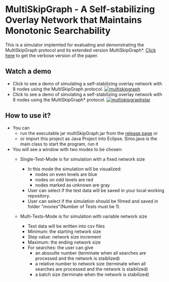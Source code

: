 # MultiSkipGraph - A Self-stabilizing Overlay Network that Maintains Monotonic Searchability

This is a simulator implemted for evaluating and demonstrating the MultiSkipGraph protocol and its extended version MultiSkipGraph*.
[Click here]() to get the verbose version of the paper. 

## Watch a demo
- Click to see a demo of simulating a self-stabilizing overlay network with 8 nodes using the MultiSkipGraph protocol.
[![multiskipgraph](https://img.youtube.com/vi/S8yd7fApSfk/0.jpg)](http://www.youtube.com/watch?v=S8yd7fApSfk)
- Click to see a demo of simulating a self-stabilizing overlay network with 8 nodes using the MultiSkipGraph* protocol.
[![multiskipgraphstar](https://img.youtube.com/vi/keOdsxxjWwU/0.jpg)](http://www.youtube.com/watch?v=keOdsxxjWwU)
## How to use it?
-  You can 
    - run the executable jar multiSkipGraph.jar from the [release page](https://github.com/linghui2016/MultiSkipGraph/releases/download/IPDPS/multiSkipGraph.jar) or 
    - or import this project as Java Project into Eclipse. Simo.java is the main class to start the program, run it 
- You will see a window with two modes to be chosen:
  - Single-Test-Mode is for simulation with a fixed network size
    - In this mode the simulation will be visualized: 
      - nodes on even levels are blue 
      - nodes on odd levels are red 
      - nodes marked as unknown are gray
    - User can select if the test data will be saved 
            in your local working repository.
    - User can select if the simulation should be filmed and
      saved in folder "movies"(Number of Tests must be 1). 

  - Multi-Tests-Mode is for simulation with variable network size
    - Test data will be written into csv files
    - Minimum: the starting network size
    - Step value: network size increment
    - Maximum: the ending network size
    - For searches: the user can give
      - an absoulte number (terminate when all searches are processed and the network is staiblized)
      - a relative number to network size (terminate when all searches are processed and the network is staiblized)
      - a batch size (terminate when the network is stabilized)

